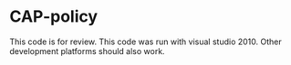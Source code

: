 # CAP-policy
This code is for review. This code was run with visual studio 2010. Other development platforms should also work.
